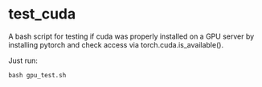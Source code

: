 # test_cuda
A bash script for testing if cuda was properly installed on a GPU server by installing pytorch and check access via torch.cuda.is_available().

Just run:

```
bash gpu_test.sh
```
